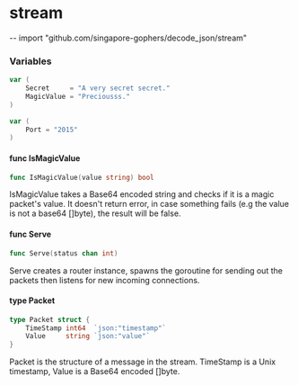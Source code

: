 # stream
--
    import "github.com/singapore-gophers/decode_json/stream"


### Variables
```go
var (
	Secret     = "A very secret secret."
	MagicValue = "Preciousss."
)
```

```go
var (
	Port = "2015"
)
```

#### func  IsMagicValue

```go
func IsMagicValue(value string) bool
```
IsMagicValue takes a Base64 encoded string and checks if it is a magic packet's value. It doesn't return error, in case something fails (e.g the value is not a base64 []byte), the result will be false.

#### func  Serve

```go
func Serve(status chan int)
```
Serve creates a router instance, spawns the goroutine for sending out the
packets then listens for new incoming connections.

#### type Packet

```go
type Packet struct {
	TimeStamp int64  `json:"timestamp"`
	Value     string `json:"value"`
}
```

Packet is the structure of a message in the stream. TimeStamp is a Unix
timestamp, Value is a Base64 encoded []byte.
